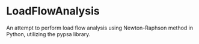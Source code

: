 # LoadFlowAnalysis
An attempt to perform load flow analysis using Newton-Raphson method in Python, utilizing the pypsa library.

